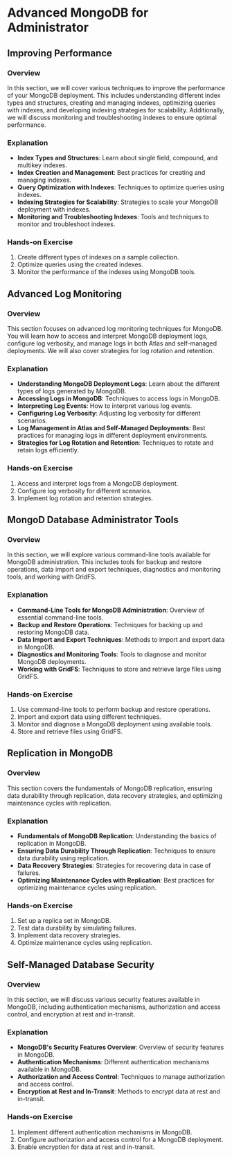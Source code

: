 # Advanced MongoDB for Administrator

## Improving Performance

### Overview
In this section, we will cover various techniques to improve the performance of your MongoDB deployment. This includes understanding different index types and structures, creating and managing indexes, optimizing queries with indexes, and developing indexing strategies for scalability. Additionally, we will discuss monitoring and troubleshooting indexes to ensure optimal performance.

### Explanation
- **Index Types and Structures**: Learn about single field, compound, and multikey indexes.
- **Index Creation and Management**: Best practices for creating and managing indexes.
- **Query Optimization with Indexes**: Techniques to optimize queries using indexes.
- **Indexing Strategies for Scalability**: Strategies to scale your MongoDB deployment with indexes.
- **Monitoring and Troubleshooting Indexes**: Tools and techniques to monitor and troubleshoot indexes.

### Hands-on Exercise
1. Create different types of indexes on a sample collection.
2. Optimize queries using the created indexes.
3. Monitor the performance of the indexes using MongoDB tools.

## Advanced Log Monitoring

### Overview
This section focuses on advanced log monitoring techniques for MongoDB. You will learn how to access and interpret MongoDB deployment logs, configure log verbosity, and manage logs in both Atlas and self-managed deployments. We will also cover strategies for log rotation and retention.

### Explanation
- **Understanding MongoDB Deployment Logs**: Learn about the different types of logs generated by MongoDB.
- **Accessing Logs in MongoDB**: Techniques to access logs in MongoDB.
- **Interpreting Log Events**: How to interpret various log events.
- **Configuring Log Verbosity**: Adjusting log verbosity for different scenarios.
- **Log Management in Atlas and Self-Managed Deployments**: Best practices for managing logs in different deployment environments.
- **Strategies for Log Rotation and Retention**: Techniques to rotate and retain logs efficiently.

### Hands-on Exercise
1. Access and interpret logs from a MongoDB deployment.
2. Configure log verbosity for different scenarios.
3. Implement log rotation and retention strategies.

## MongoD Database Administrator Tools

### Overview
In this section, we will explore various command-line tools available for MongoDB administration. This includes tools for backup and restore operations, data import and export techniques, diagnostics and monitoring tools, and working with GridFS.

### Explanation
- **Command-Line Tools for MongoDB Administration**: Overview of essential command-line tools.
- **Backup and Restore Operations**: Techniques for backing up and restoring MongoDB data.
- **Data Import and Export Techniques**: Methods to import and export data in MongoDB.
- **Diagnostics and Monitoring Tools**: Tools to diagnose and monitor MongoDB deployments.
- **Working with GridFS**: Techniques to store and retrieve large files using GridFS.

### Hands-on Exercise
1. Use command-line tools to perform backup and restore operations.
2. Import and export data using different techniques.
3. Monitor and diagnose a MongoDB deployment using available tools.
4. Store and retrieve files using GridFS.

## Replication in MongoDB

### Overview
This section covers the fundamentals of MongoDB replication, ensuring data durability through replication, data recovery strategies, and optimizing maintenance cycles with replication.

### Explanation
- **Fundamentals of MongoDB Replication**: Understanding the basics of replication in MongoDB.
- **Ensuring Data Durability Through Replication**: Techniques to ensure data durability using replication.
- **Data Recovery Strategies**: Strategies for recovering data in case of failures.
- **Optimizing Maintenance Cycles with Replication**: Best practices for optimizing maintenance cycles using replication.

### Hands-on Exercise
1. Set up a replica set in MongoDB.
2. Test data durability by simulating failures.
3. Implement data recovery strategies.
4. Optimize maintenance cycles using replication.

## Self-Managed Database Security

### Overview
In this section, we will discuss various security features available in MongoDB, including authentication mechanisms, authorization and access control, and encryption at rest and in-transit.

### Explanation
- **MongoDB's Security Features Overview**: Overview of security features in MongoDB.
- **Authentication Mechanisms**: Different authentication mechanisms available in MongoDB.
- **Authorization and Access Control**: Techniques to manage authorization and access control.
- **Encryption at Rest and In-Transit**: Methods to encrypt data at rest and in-transit.

### Hands-on Exercise
1. Implement different authentication mechanisms in MongoDB.
2. Configure authorization and access control for a MongoDB deployment.
3. Enable encryption for data at rest and in-transit.
